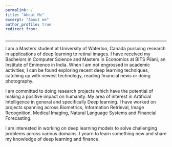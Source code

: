 ```yaml
---
permalink: /
title: "About Me"
excerpt: "About me"
author_profile: true
redirect_from: 
---
```

***
I am a Masters student at University of Waterloo, Canada pursuing research in applications of deep learning to retinal images. I have received my Bachelors in Computer Science and Masters in Economics at BITS Pilani, an Institute of Eminence in India. When I am not engrossed in academic activities, I can be found exploring recent deep learning techniques, catching up with newest technology, reading financial news or doing photography.

I am committed to doing research projects which have the potential of making a positive impact on humanity. My area of interest in Artificial Intelligence in general and specifically Deep learning. I have worked on projects spanning across Biometrics, Information Retrieval, Image Recognition, Medical Imaging, Natural Language Systems and Financial Forecasting.

I am interested in working on deep learning models to solve challenging problems across various domains. I yearn to learn something new and share my knowledge of deep learning and finance.
